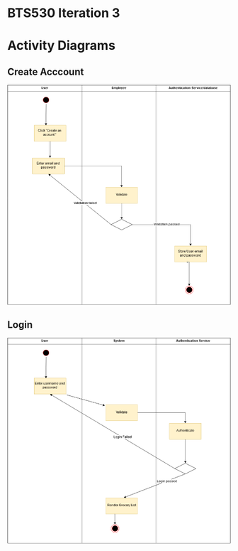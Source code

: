 # BTS530 Iteration 3
# Activity Diagrams

## Create Acccount
![alt text](./Images/BTS530_Iter3_Create-Account.png "Remove Item")

## Login
![alt text](./Images/BTS530_Iter3_Login.png "Remove Item")